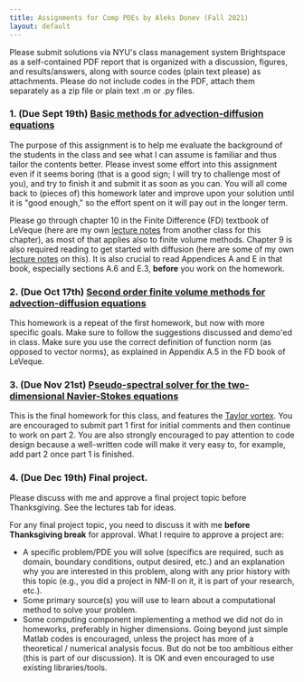 ```yaml
---
title: Assignments for Comp PDEs by Aleks Donev (Fall 2021)
layout: default
---
```


Please submit solutions via NYU's class management system Brightspace as a self-contained PDF report that is organized with a discussion, figures, and results/answers, along with source codes (plain text please) as attachments. Please do not include codes in the PDF, attach them separately as a zip file or plain text .m or .py files.

### 1. (Due Sept 19th) [Basic methods for advection-diffusion equations](Assignments/BasicAdvDiff.pdf)

The purpose of this assignment is to help me evaluate the background of the students in the class and see what I can assume is familiar and thus tailor the contents better. Please invest some effort into this assignment even if it seems boring (that is a good sign; I will try to challenge most of you), and try to finish it and submit it as soon as you can. You will all come back to (pieces of) this homework later and improve upon your solution until it is "good enough," so the effort spent on it will pay out in the longer term.

Please go through chapter 10 in the Finite Difference (FD) textbook of LeVeque (here are my own [lecture notes](https://cims.nyu.edu/~donev/Teaching/NMII/Lectures/FD_Parabolic.pdf) from another class for this chapter), as most of that applies also to finite volume methods. Chapter 9 is also required reading to get started with diffusion (here are some of my own [lecture notes](https://cims.nyu.edu/~donev/Teaching/NMII/Lectures/FD_Hyperbolic.pdf) on this). It is also crucial to read Appendices A and E in that book, especially sections A.6 and E.3, **before** you work on the homework.

### 2. (Due Oct 17th) [Second order finite volume methods for advection-diffusion equations](Assignments/AdvDiff.pdf)

This homework is a repeat of the first homework, but now with more specific goals. Make sure to follow the suggestions discussed and demo'ed in class. Make sure you use the correct definition of function norm (as opposed to vector norms), as explained in Appendix A.5 in the FD book of LeVeque.

### 3. (Due Nov 21st) [Pseudo-spectral solver for the two-dimensional Navier-Stokes equations](Assignments/PseudospectralNS.pdf)

This is the final homework for this class, and features the [Taylor vortex](https://en.wikipedia.org/wiki/Taylor%E2%80%93Green_vortex). You are encouraged to submit part 1 first for initial comments and then continue to work on part 2. You are also strongly encouraged to pay attention to code design because a well-written code will make it very easy to, for example, add part 2 once part 1 is finished.

### 4. (Due Dec 19th) Final project.

Please discuss with me and approve a final project topic before Thanksgiving. See the lectures tab for ideas.

For any final project topic, you need to discuss it with me **before Thanksgiving break** for approval. What I require to approve a project are:
* A specific problem/PDE you will solve (specifics are required, such as domain, boundary conditions, output desired, etc.) and an explanation why you are interested in this problem, along with any prior history with this topic (e.g., you did a project in NM-II on it, it is part of your research, etc.).
* Some primary source(s) you will use to learn about a computational method to solve your problem.
* Some computing component implementing a method we did not do in homeworks, preferably in higher dimensions. Going beyond just simple Matlab codes is encouraged, unless the project has more of a theoretical / numerical analysis focus. But do not be too ambitious either (this is part of our discussion). It is OK and even encouraged to use existing libraries/tools.
